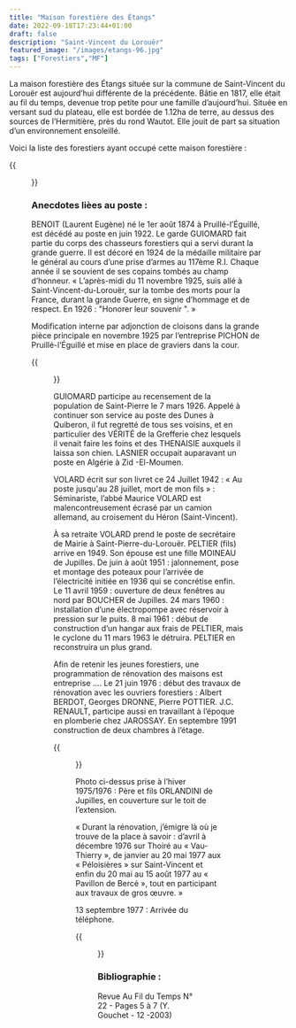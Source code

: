 ```yaml
---
title: "Maison forestière des Étangs"
date: 2022-09-18T17:23:44+01:00
draft: false
description: "Saint-Vincent du Lorouër"
featured_image: "/images/etangs-96.jpg"
tags: ["Forestiers","MF"]
---
```


La maison forestière des Étangs située sur la commune de Saint-Vincent du Lorouër est aujourd’hui différente de la précédente.
Bâtie en 1817, elle était au fil du temps, devenue trop petite pour une famille d’aujourd’hui. 
Située en versant sud du plateau, elle est bordée de 1.12ha de terre, au dessus des sources de l’Hermitière, près du rond Wautot. 
Elle jouit de part sa situation d’un environnement ensoleillé. 

Voici la liste des forestiers ayant occupé cette maison forestière : 

{{<figure src="/images/articles/etangs.jpg" title="Forestiers des Étangs">}}

### Anecdotes lièes au poste :
  
BENOIT (Laurent Eugène) né le 1er août 1874 à Pruillé-l’Éguillé, est décédé au poste en juin 1922. 
Le garde GUIOMARD fait partie du corps des chasseurs forestiers qui a servi durant la grande guerre.
  Il est décoré en 1924 de la médaille militaire par le général au cours d’une prise d’armes au 117ème R.I. 
  Chaque année il se souvient de ses copains tombés au champ d’honneur.
  « L’après-midi du 11 novembre 1925, suis allé à Saint-Vincent-du-Lorouër, sur la tombe des morts pour la France,
  durant la grande Guerre, en signe d’hommage et de respect. En 1926 : "Honorer leur souvenir ". » 
  
Modification interne par adjonction de cloisons dans la grande pièce principale en novembre 1925 par l’entreprise PICHON de Pruillé-l’Éguillé et mise en place de graviers dans la cour.

{{<figure src="/images/articles/etangs1975.jpg" title="Les Étangs en 1975">}}

GUIOMARD participe au recensement de la population de Saint-Pierre le 7 mars 1926. Appelé à continuer son service au poste des Dunes à Quiberon, il fut regretté de tous ses voisins, et en particulier des VÉRITÉ de la Grefferie chez lesquels il venait faire les foins et des THENAISIE auxquels il laissa son chien.
LASNIER occupait auparavant un poste en Algérie à Zid -El-Moumen.

VOLARD écrit sur son livret ce 24 Juillet 1942 :
  « Au poste jusqu'au 28 juillet, mort de mon fils » : Séminariste, l’abbé Maurice VOLARD est malencontreusement
  écrasé par un camion allemand, au croisement du Héron (Saint-Vincent). 

À sa retraite VOLARD prend le poste de secrétaire de Mairie à Saint-Pierre-du-Lorouër. 
PELTIER (fils) arrive en 1949. Son épouse est une fille MOINEAU de Jupilles.
  De juin à août 1951 : jalonnement, pose et montage des poteaux pour l’arrivée de l’électricité initiée en 1936 qui se concrétise enfin.
  Le 11 avril 1959 : ouverture de deux fenêtres au nord par BOUCHER de Jupilles. 
  24 mars 1960 : installation d’une électropompe avec réservoir à pression sur le puits.
  8 mai 1961 : début de construction d’un hangar aux frais de PELTIER, mais le cyclone du 11 mars 1963
  le détruira. PELTIER en reconstruira un plus grand.
  
  
Afin de retenir les jeunes forestiers, une programmation de rénovation des maisons est entreprise …. 
  Le 21 juin 1976 : début des travaux de rénovation avec les ouvriers forestiers : 
  Albert BERDOT, Georges DRONNE, Pierre POTTIER. J.C. RENAULT, 
  participe aussi en travaillant à l’époque en plomberie chez JAROSSAY.
  En septembre 1991 construction de deux chambres à l’étage.
  
{{<figure src="/images/articles/etangs1977.jpg" title="Création de l’agrandissement">}}
  
Photo ci-dessus prise à l’hiver 1975/1976 : Père et fils ORLANDINI de Jupilles, 
  en couverture sur le toit de l’extension. 

« Durant la rénovation, j’émigre là où je trouve de la place à savoir :
  d’avril à décembre 1976 sur Thoiré au « Vau-Thierry », 
  de janvier au 20 mai 1977 aux « Péloisières » sur Saint-Vincent et
  enfin du 20 mai au 15 août 1977 au « Pavillon de Bercé », 
  tout en participant aux travaux de gros œuvre. » 
  
13 septembre 1977 : Arrivée du téléphone. 
  
{{<figure src="/images/articles/etangs3.jpg" title="Les Étangs en 1991">}}
  
### Bibliographie : 
  
Revue Au Fil du Temps N°  22 - Pages 5 à  7 (Y. Gouchet - 12 -2003)
